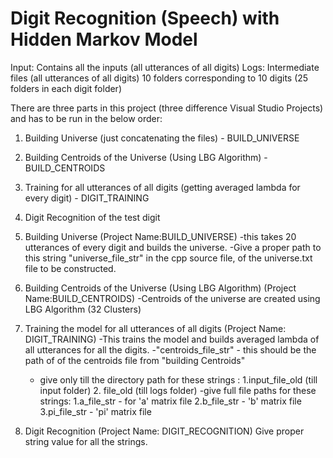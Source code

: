 # Digit Recognition (Speech) with Hidden Markov Model

Input: Contains all the inputs (all utterances of all digits)
Logs: Intermediate files (all utterances of all digits) 10 folders corresponding to 10 digits (25 folders in each digit folder)

There are three parts in this project (three difference Visual Studio Projects) and has to be run in the below order:
1. Building Universe (just concatenating the files) - BUILD_UNIVERSE
2. Building Centroids of the Universe (Using LBG Algorithm) - BUILD_CENTROIDS
2. Training for all utterances of all digits (getting averaged lambda for every digit) - DIGIT_TRAINING
3. Digit Recognition of the test digit

1. Building Universe (Project Name:BUILD_UNIVERSE)
	-this takes 20 utterances of every digit and builds the universe.
	-Give a proper path to this string "universe_file_str" in the cpp source file, of the universe.txt file to be constructed.
	
2. Building Centroids of the Universe (Using LBG Algorithm) (Project Name:BUILD_CENTROIDS)
	 -Centroids of the universe are created using LBG Algorithm (32 Clusters)
	
3. Training the model for all utterances of all digits (Project Name: DIGIT_TRAINING)
	-This trains the model and builds averaged lambda of all utterances for all the digits.
	-"centroids_file_str" - this should be the path of of the centroids file from "building Centroids"
	- give only till the directory path for these strings :
		1.input_file_old (till input folder)
		2. file_old (till logs folder)
	-give full file paths for these strings:
		1.a_file_str - for 'a' matrix file
		2.b_file_str - 'b' matrix file
		3.pi_file_str - 'pi' matrix file
		
4. Digit Recognition (Project Name: DIGIT_RECOGNITION)
	Give proper string value for all the strings.
